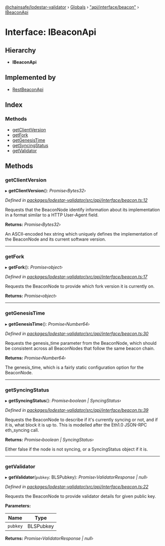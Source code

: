 [@chainsafe/lodestar-validator](../README.md) › [Globals](../globals.md) › ["api/interface/beacon"](../modules/_api_interface_beacon_.md) › [IBeaconApi](_api_interface_beacon_.ibeaconapi.md)

# Interface: IBeaconApi

## Hierarchy

* **IBeaconApi**

## Implemented by

* [RestBeaconApi](../classes/_api_impl_rest_beacon_beacon_.restbeaconapi.md)

## Index

### Methods

* [getClientVersion](_api_interface_beacon_.ibeaconapi.md#getclientversion)
* [getFork](_api_interface_beacon_.ibeaconapi.md#getfork)
* [getGenesisTime](_api_interface_beacon_.ibeaconapi.md#getgenesistime)
* [getSyncingStatus](_api_interface_beacon_.ibeaconapi.md#getsyncingstatus)
* [getValidator](_api_interface_beacon_.ibeaconapi.md#getvalidator)

## Methods

###  getClientVersion

▸ **getClientVersion**(): *Promise‹Bytes32›*

*Defined in [packages/lodestar-validator/src/api/interface/beacon.ts:12](https://github.com/ChainSafe/lodestar/blob/1b619203f/packages/lodestar-validator/src/api/interface/beacon.ts#L12)*

Requests that the BeaconNode identify information about its
implementation in a format similar to a HTTP User-Agent field.

**Returns:** *Promise‹Bytes32›*

An ASCII-encoded hex string which
uniquely defines the implementation of the BeaconNode and its current software version.

___

###  getFork

▸ **getFork**(): *Promise‹object›*

*Defined in [packages/lodestar-validator/src/api/interface/beacon.ts:17](https://github.com/ChainSafe/lodestar/blob/1b619203f/packages/lodestar-validator/src/api/interface/beacon.ts#L17)*

Requests the BeaconNode to provide which fork version it is currently on.

**Returns:** *Promise‹object›*

___

###  getGenesisTime

▸ **getGenesisTime**(): *Promise‹Number64›*

*Defined in [packages/lodestar-validator/src/api/interface/beacon.ts:30](https://github.com/ChainSafe/lodestar/blob/1b619203f/packages/lodestar-validator/src/api/interface/beacon.ts#L30)*

Requests the genesis_time parameter from the BeaconNode,
which should be consistent across all BeaconNodes that follow the same beacon chain.

**Returns:** *Promise‹Number64›*

The genesis_time,
which is a fairly static configuration option for the BeaconNode.

___

###  getSyncingStatus

▸ **getSyncingStatus**(): *Promise‹boolean | SyncingStatus›*

*Defined in [packages/lodestar-validator/src/api/interface/beacon.ts:39](https://github.com/ChainSafe/lodestar/blob/1b619203f/packages/lodestar-validator/src/api/interface/beacon.ts#L39)*

Requests the BeaconNode to describe if it's currently syncing or not,
and if it is, what block it is up to.
This is modelled after the Eth1.0 JSON-RPC eth_syncing call.

**Returns:** *Promise‹boolean | SyncingStatus›*

Either false if the node is not syncing,
or a SyncingStatus object if it is.

___

###  getValidator

▸ **getValidator**(`pubkey`: BLSPubkey): *Promise‹ValidatorResponse | null›*

*Defined in [packages/lodestar-validator/src/api/interface/beacon.ts:22](https://github.com/ChainSafe/lodestar/blob/1b619203f/packages/lodestar-validator/src/api/interface/beacon.ts#L22)*

Requests the BeaconNode to provide validator details for given public key.

**Parameters:**

Name | Type |
------ | ------ |
`pubkey` | BLSPubkey |

**Returns:** *Promise‹ValidatorResponse | null›*
